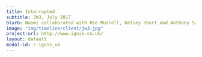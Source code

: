 ```yaml
---
title: Interrupted
subtitle: JW3, July 2017
blurb: Naomi collaborated with Ree Murrell, Kelsey Short and Anthony Sandler and aftr an intensive devising period, we presented a staged performance of Interrupted, a glimpse into the Jewish practice of sitting Shiva.
image: "img/timeline/client/jw3.jpg"
project-url: http://www.ignis.co.uk/
layout: default
modal-id: c-ignis_uk
---
```

